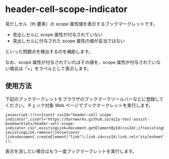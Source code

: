 # header-cell-scope-indicator

見だしセル（th 要素）の scope 属性値を表示するブックマークレットです。

- 見出しセルに scope 属性が付与されていない
- 見出しセルに付与された scope 属性の値が妥当ではない

といった問題点を検出するのを補助します。

なお、scope 属性が付与されていればその値を、scope 属性が付与されていない場合は「×」をラベルとして表示します。

## 使用方法

下記のブックマークレットをブラウザのブックマークツールバーなどに登録してください。チェック対象 Web ページでブックマークレットを実行します。

```
javascript:(()=>{const cssId="header-cell-scope-indicator",cssUrl="https://burnworks.github.io/a11y-test-assist-bookmarklets/header-cell-scope-indicator.css",existingLink=document.getElementById(cssId);if(existingLink){existingLink.remove()}else{const link=document.createElement("link");link.id=cssId;link.rel="stylesheet";link.type="text/css";link.href=cssUrl;link.media="all";document.head.appendChild(link)}})();
```

表示を消したい場合はもう一度ブックマークレットを実行します。